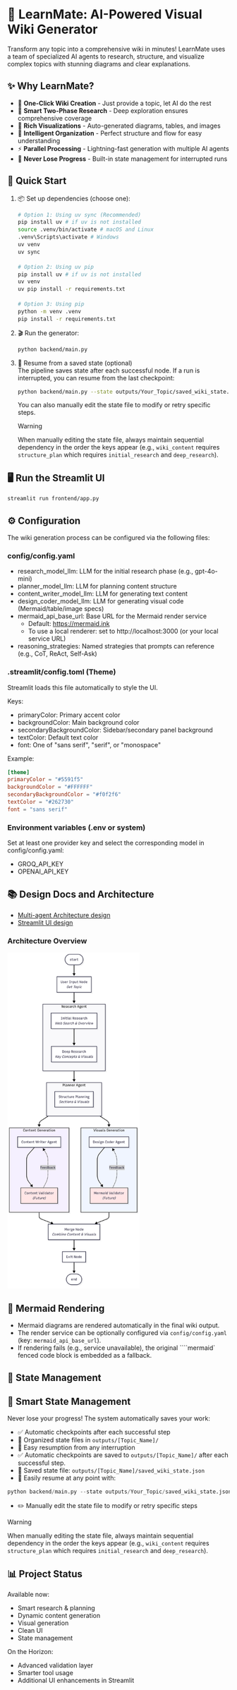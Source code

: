 # 🤖 LearnMate: AI-Powered Visual Wiki Generator

Transform any topic into a comprehensive wiki in minutes! LearnMate uses a team of specialized AI agents to research, structure, and visualize complex topics with stunning diagrams and clear explanations.

## ✨ Why LearnMate?

- 🎯 **One-Click Wiki Creation** - Just provide a topic, let AI do the rest
- 🧠 **Smart Two-Phase Research** - Deep exploration ensures comprehensive coverage
- 🎨 **Rich Visualizations** - Auto-generated diagrams, tables, and images
- 📝 **Intelligent Organization** - Perfect structure and flow for easy understanding
- ⚡ **Parallel Processing** - Lightning-fast generation with multiple AI agents
- 💾 **Never Lose Progress** - Built-in state management for interrupted runs

## 🚀 Quick Start

1. 📦 Set up dependencies (choose one):

   ```bash
   # Option 1: Using uv sync (Recommended)
   pip install uv # if uv is not installed
   source .venv/bin/activate # macOS and Linux
   .venv\Scripts\activate # Windows
   uv venv
   uv sync

   # Option 2: Using uv pip
   pip install uv # if uv is not installed
   uv venv
   uv pip install -r requirements.txt

   # Option 3: Using pip
   python -m venv .venv
   pip install -r requirements.txt
   ```

2. 🎬 Run the generator:

   ```bash
   python backend/main.py
   ```

3. 🔄 Resume from a saved state (optional)  
   The pipeline saves state after each successful node. If a run is interrupted, you can resume from the last checkpoint:

   ```bash
   python backend/main.py --state outputs/Your_Topic/saved_wiki_state.json
   ```

   You can also manually edit the state file to modify or retry specific steps.

   > [!WARNING]
   > When manually editing the state file, always maintain sequential dependency in the order the keys appear (e.g., `wiki_content` requires `structure_plan` which requires `initial_research` and `deep_research`).

## 🖥️ Run the Streamlit UI

```bash
streamlit run frontend/app.py
```

## ⚙️ Configuration

The wiki generation process can be configured via the following files:

### config/config.yaml

- research_model_llm: LLM for the initial research phase (e.g., gpt-4o-mini)
- planner_model_llm: LLM for planning content structure
- content_writer_model_llm: LLM for generating text content
- design_coder_model_llm: LLM for generating visual code (Mermaid/table/image specs)
- mermaid_api_base_url: Base URL for the Mermaid render service
  - Default: https://mermaid.ink
  - To use a local renderer: set to http://localhost:3000 (or your local service URL)
- reasoning_strategies: Named strategies that prompts can reference (e.g., CoT, ReAct, Self-Ask)

### .streamlit/config.toml (Theme)

Streamlit loads this file automatically to style the UI.

Keys:

- primaryColor: Primary accent color
- backgroundColor: Main background color
- secondaryBackgroundColor: Sidebar/secondary panel background
- textColor: Default text color
- font: One of "sans serif", "serif", or "monospace"

Example:

```toml
[theme]
primaryColor = "#5591f5"
backgroundColor = "#FFFFFF"
secondaryBackgroundColor = "#f0f2f6"
textColor = "#262730"
font = "sans serif"
```

### Environment variables (.env or system)

Set at least one provider key and select the corresponding model in config/config.yaml:

- GROQ_API_KEY
- OPENAI_API_KEY

## 📚 Design Docs and Architecture

- [Multi-agent Architecture design](documentation/backend_design.md)
- [Streamlit UI design](documentation/streamlit_ui_design.md)

### Architecture Overview

<img src="documentation/multi_agent_design_flowchart.png" alt="Multi-agent Architecture" width="300"/>

## 🧩 Mermaid Rendering

- Mermaid diagrams are rendered automatically in the final wiki output.
- The render service can be optionally configured via `config/config.yaml` (key: `mermaid_api_base_url`).
- If rendering fails (e.g., service unavailable), the original ````mermaid` fenced code block is embedded as a fallback.

## 💾 State Management

## 💾 Smart State Management

Never lose your progress! The system automatically saves your work:

- ✅ Automatic checkpoints after each successful step
- 📁 Organized state files in `outputs/[Topic_Name]/`
- 🔄 Easy resumption from any interruption
- ✅ Automatic checkpoints are saved to `outputs/[Topic_Name]/` after each successful step.
- 📁 Saved state file: `outputs/[Topic_Name]/saved_wiki_state.json`
- 🔄 Easily resume at any point with:

```python
python backend/main.py --state outputs/Your_Topic/saved_wiki_state.json
```

- ✏️ Manually edit the state file to modify or retry specific steps

> [!WARNING]
> When manually editing the state file, always maintain sequential dependency in the order the keys appear (e.g., `wiki_content` requires `structure_plan` which requires `initial_research` and `deep_research`).

## 📊 Project Status

Available now:

- Smart research & planning
- Dynamic content generation
- Visual generation
- Clean UI
- State management

On the Horizon:

- Advanced validation layer
- Smarter tool usage
- Additional UI enhancements in Streamlit
